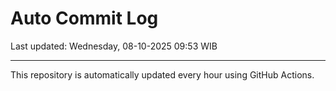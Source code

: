 # Auto Commit Log

Last updated: Wednesday, 08-10-2025 09:53 WIB

---

This repository is automatically updated every hour using GitHub Actions.
